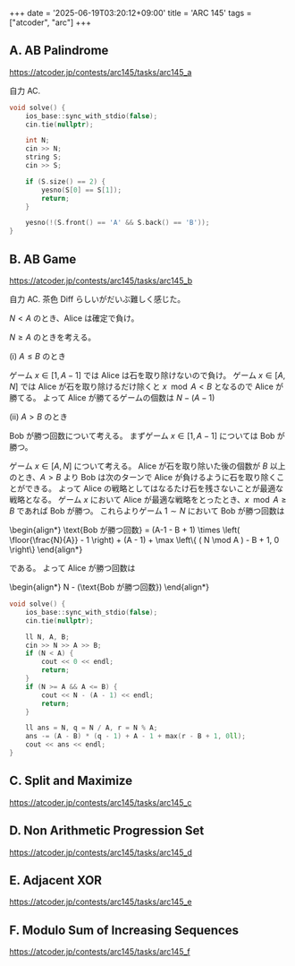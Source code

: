 +++
date = '2025-06-19T03:20:12+09:00'
title = 'ARC 145'
tags = ["atcoder", "arc"]
+++

## A. AB Palindrome

<https://atcoder.jp/contests/arc145/tasks/arc145_a>

自力 AC.

```cpp
void solve() {
    ios_base::sync_with_stdio(false);
    cin.tie(nullptr);

    int N;
    cin >> N;
    string S;
    cin >> S;

    if (S.size() == 2) {
        yesno(S[0] == S[1]);
        return;
    }

    yesno(!(S.front() == 'A' && S.back() == 'B'));
}
```

## B. AB Game

<https://atcoder.jp/contests/arc145/tasks/arc145_b>

自力 AC.
茶色 Diff らしいがだいぶ難しく感じた。

$N < A$ のとき、Alice は確定で負け。

$N \geq A$ のときを考える。

(i) $A \leq B$ のとき

ゲーム $x \in [1, A-1]$ では Alice は石を取り除けないので負け。
ゲーム $x \in [A, N]$ では Alice が石を取り除けるだけ除くと $x \mod A < B$ となるので Alice が勝てる。
よって Alice が勝てるゲームの個数は $N-(A-1)$

(ii) $A > B$ のとき

Bob が勝つ回数について考える。
まずゲーム $x \in [1, A-1]$ については Bob が勝つ。

ゲーム $x \in [A, N]$ について考える。
Alice が石を取り除いた後の個数が $B$ 以上のとき、$A > B$ より Bob は次のターンで Alice が負けるように石を取り除くことができる。
よって Alice の戦略としてはなるたけ石を残さないことが最適な戦略となる。
ゲーム $x$ において Alice が最適な戦略をとったとき、$x \mod A \geq B$ であれば Bob が勝つ。
これらよりゲーム $1 \sim N$ において Bob が勝つ回数は

<!-- dprint-ignore -->
\begin{align*}
    \text{Bob が勝つ回数} = (A-1 - B + 1) \times \left( \floor{\frac{N}{A}} - 1 \right) + (A - 1) + \max \left\\{ ( N \mod A ) - B + 1, 0 \right\\}
\end{align*}

である。
よって Alice が勝つ回数は

<!-- dprint-ignore -->
\begin{align*}
    N - (\text{Bob が勝つ回数})
\end{align*}

```cpp
void solve() {
    ios_base::sync_with_stdio(false);
    cin.tie(nullptr);

    ll N, A, B;
    cin >> N >> A >> B;
    if (N < A) {
        cout << 0 << endl;
        return;
    }
    if (N >= A && A <= B) {
        cout << N - (A - 1) << endl;
        return;
    }

    ll ans = N, q = N / A, r = N % A;
    ans -= (A - B) * (q - 1) + A - 1 + max(r - B + 1, 0ll);
    cout << ans << endl;
}
```

## C. Split and Maximize

<https://atcoder.jp/contests/arc145/tasks/arc145_c>

## D. Non Arithmetic Progression Set

<https://atcoder.jp/contests/arc145/tasks/arc145_d>

## E. Adjacent XOR

<https://atcoder.jp/contests/arc145/tasks/arc145_e>

## F. Modulo Sum of Increasing Sequences

<https://atcoder.jp/contests/arc145/tasks/arc145_f>
